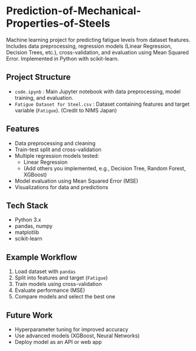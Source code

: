 # Prediction-of-Mechanical-Properties-of-Steels
Machine learning project for predicting fatigue levels from dataset features. Includes data preprocessing, regression models (Linear Regression, Decision Trees, etc.), cross-validation, and evaluation using Mean Squared Error. Implemented in Python with scikit-learn.

## Project Structure
- `code.ipynb` : Main Jupyter notebook with data preprocessing, model training, and evaluation.
- `Fatigue Dataset for Steel.csv` : Dataset containing features and target variable (`Fatigue`). (Credit to NIMS Japan)

## Features
- Data preprocessing and cleaning
- Train-test split and cross-validation
- Multiple regression models tested:
  - Linear Regression
  - (Add others you implemented, e.g., Decision Tree, Random Forest, XGBoost)
- Model evaluation using Mean Squared Error (MSE)
- Visualizations for data and predictions

## Tech Stack
- Python 3.x
- pandas, numpy
- matplotlib
- scikit-learn

## Example Workflow
1. Load dataset with `pandas`
2. Split into features and target (`Fatigue`)
3. Train models using cross-validation
4. Evaluate performance (MSE)
5. Compare models and select the best one

## Future Work
- Hyperparameter tuning for improved accuracy
- Use advanced models (XGBoost, Neural Networks)
- Deploy model as an API or web app
